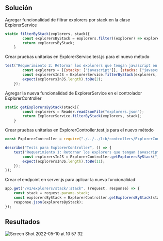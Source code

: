## Solución
Agregar funcionalidad de filtrar explorers por stack en la clase ExplorerService
```javascript
static filterByStack(explorers, stack){
        const explorersByStack = explorers.filter((explorer) => explorer.stacks.includes(stack));
        return explorersByStack;
    }
```    

Crear pruebas unitarias en ExplorerService.test.js para el nuevo método
```javascript
test("Requerimiento 2: Retornar los explorers que tengan javascript en su stack", () => {
        const explorers = [{stacks: ["javascript"]}, {stacks: ["javascript", "elm"]}, {stacks: ["elm"]}];
        const explorersInJS = ExplorerService.filterByStack(explorers, "javascript");
        expect(explorersInJS.length).toBe(2);
    });
``` 

Agregar la nueva funcionalidad de ExplorerService en el controlador ExplorerController
```javascript
static getExplorersByStack(stack){
        const explorers = Reader.readJsonFile("explorers.json");
        return ExplorerService.filterByStack(explorers, stack);
    }
``` 

Crear pruebas unitarias en ExplorerController.test.js para el nuevo método
```javascript
const ExplorerController = require("./../../lib/controllers/ExplorerController");

describe("Tests para ExplorerController", () => {
    test("Requerimiento 1: Retornar los explorers que tengan javascript en su stack", () => {
        const explorersInJS = ExplorerController.getExplorersByStack("javascript");
        expect(explorersInJS.length).toBe(11);
    });
});
``` 

Crear el endpoint en server.js para aplicar la nueva funcionalidad
```javascript
app.get("/v1/explorers/stack/:stack", (request, response) => {
    const stack = request.params.stack;
    const explorersByStack = ExplorerController.getExplorersByStack(stack);
    response.json(explorersByStack);
});
``` 

## Resultados
![Screen Shot 2022-05-10 at 10 57 32](https://user-images.githubusercontent.com/54159730/167692863-0e8fa29f-3d15-4007-9857-3e289e789232.png)
